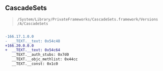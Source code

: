 ## CascadeSets

> `/System/Library/PrivateFrameworks/CascadeSets.framework/Versions/A/CascadeSets`

```diff

-166.17.1.0.0
-  __TEXT.__text: 0x54c48
+166.20.0.0.0
+  __TEXT.__text: 0x54c64
   __TEXT.__auth_stubs: 0x7d0
   __TEXT.__objc_methlist: 0x44cc
   __TEXT.__const: 0x1c0

```
